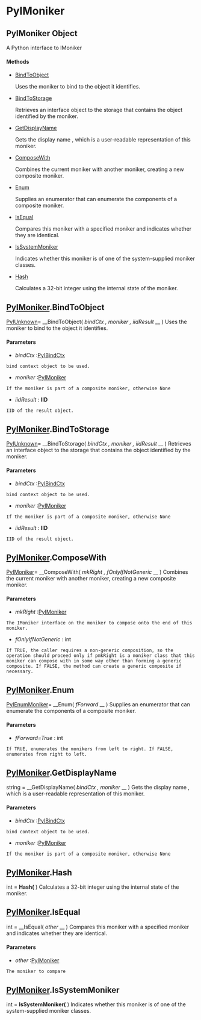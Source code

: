 # PyIMoniker

## PyIMoniker Object

A Python interface to IMoniker

#### Methods


  - [BindToObject](PyIMoniker.md#pyimonikerbindtoobject)

    Uses the moniker to bind to the object it identifies.&nbsp;

  - [BindToStorage](PyIMoniker.md#pyimonikerbindtostorage)

    Retrieves an interface object to the storage that contains the object identified by the moniker.&nbsp;

  - [GetDisplayName](PyIMoniker.md#pyimonikergetdisplayname)

    Gets the display name , which is a user-readable representation of this moniker.&nbsp;

  - [ComposeWith](PyIMoniker.md#pyimonikercomposewith)

    Combines the current moniker with another moniker, creating a new composite moniker.&nbsp;

  - [Enum](PyIMoniker.md#pyimonikerenum)

    Supplies an enumerator that can enumerate the components of a composite moniker.&nbsp;

  - [IsEqual](PyIMoniker.md#pyimonikerisequal)

    Compares this moniker with a specified moniker and indicates whether they are identical.&nbsp;

  - [IsSystemMoniker](PyIMoniker.md#pyimonikerissystemmoniker)

    Indicates whether this moniker is of one of the system-supplied moniker classes.&nbsp;

  - [Hash](PyIMoniker.md#pyimonikerhash)

    Calculates a 32-bit integer using the internal state of the moniker.&nbsp;


## [PyIMoniker](#pyimoniker).BindToObject

[PyIUnknown](#pyiunknown)= __BindToObject( *bindCtx*  *, moniker*  *, iidResult* __ )
Uses the moniker to bind to the object it identifies.

#### Parameters


  -  *bindCtx* :[PyIBindCtx](#pyibindctx)

    bind context object to be used.

  -  *moniker* :[PyIMoniker](#pyimoniker)

    If the moniker is part of a composite moniker, otherwise None

  -  *iidResult* : __IID__ 

    IID of the result object.

## [PyIMoniker](#pyimoniker).BindToStorage

[PyIUnknown](#pyiunknown)= __BindToStorage( *bindCtx*  *, moniker*  *, iidResult* __ )
Retrieves an interface object to the storage that contains the object identified by the moniker.

#### Parameters


  -  *bindCtx* :[PyIBindCtx](#pyibindctx)

    bind context object to be used.

  -  *moniker* :[PyIMoniker](#pyimoniker)

    If the moniker is part of a composite moniker, otherwise None

  -  *iidResult* : __IID__ 

    IID of the result object.

## [PyIMoniker](#pyimoniker).ComposeWith

[PyIMoniker](#pyimoniker)= __ComposeWith( *mkRight*  *, fOnlyIfNotGeneric* __ )
Combines the current moniker with another moniker, creating a new composite moniker.

#### Parameters


  -  *mkRight* :[PyIMoniker](#pyimoniker)

    The IMoniker interface on the moniker to compose onto the end of this moniker.

  -  *fOnlyIfNotGeneric* : int

    If TRUE, the caller requires a non-generic composition, so the operation should proceed only if pmkRight is a moniker class that this moniker can compose with in some way other than forming a generic composite. If FALSE, the method can create a generic composite if necessary.

## [PyIMoniker](#pyimoniker).Enum

[PyIEnumMoniker](#pyienummoniker)= __Enum( *fForward* __ )
Supplies an enumerator that can enumerate the components of a composite moniker.

#### Parameters


  -  *fForward=True* : int

    If TRUE, enumerates the monikers from left to right. If FALSE, enumerates from right to left.

## [PyIMoniker](#pyimoniker).GetDisplayName

string = __GetDisplayName( *bindCtx*  *, moniker* __ )
Gets the display name , which is a user-readable representation of this moniker.

#### Parameters


  -  *bindCtx* :[PyIBindCtx](#pyibindctx)

    bind context object to be used.

  -  *moniker* :[PyIMoniker](#pyimoniker)

    If the moniker is part of a composite moniker, otherwise None

## [PyIMoniker](#pyimoniker).Hash

int = __Hash(__ )
Calculates a 32-bit integer using the internal state of the moniker.

## [PyIMoniker](#pyimoniker).IsEqual

int = __IsEqual( *other* __ )
Compares this moniker with a specified moniker and indicates whether they are identical.

#### Parameters


  -  *other* :[PyIMoniker](#pyimoniker)

    The moniker to compare

## [PyIMoniker](#pyimoniker).IsSystemMoniker

int = __IsSystemMoniker(__ )
Indicates whether this moniker is of one of the system-supplied moniker classes.